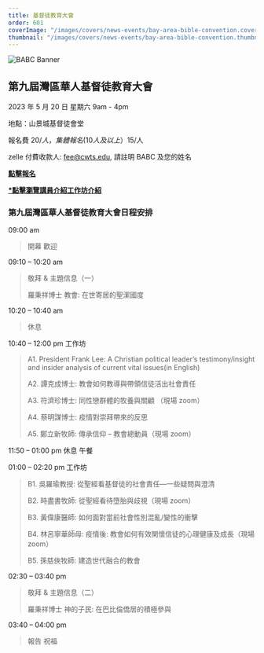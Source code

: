 ```yaml
---
title: 基督徒教育大會
order: 601
coverImage: "/images/covers/news-events/bay-area-bible-convention.cover.jpg"
thumbnail: "/images/covers/news-events/bay-area-bible-convention.thumbnail.jpg"
---
```


<div class="text-center">

![BABC Banner](/images/babc/BABC2023-banner.png)

## 第九屆灣區華人基督徒教育大會

2023 年 5 月 20 日 星期六 9am - 4pm

地點：山景城基督徒會堂

報名費 $20/人，集體報名(10 人及以上）$15/人

zelle 付費收款人: fee@cwts.edu, 請註明 BABC 及您的姓名

[**點擊報名**](https://www.jotform.com/build/230675779577173)

[**\*點擊瀏覽講員介紹工作坊介紹**](/docs/babc/點擊瀏覽講員介紹工作坊介紹.pdf)

</div>

### 第九屆灣區華人基督徒教育大會日程安排

09:00 am

> 開幕 歡迎

09:10 – 10:20 am

> 敬拜 & 主題信息（一）
>
> 羅秉祥博士 教會: 在世寄居的聖潔國度

10:20 – 10:40 am

> 休息

10:40 – 12:00 pm 工作坊

> A1. President Frank Lee: A Christian political leader’s testimony/insight and insider analysis of current vital issues(in English)
>
> A2. 譚克成博士: 教會如何教導與帶領信徒活出社會責任
>
> A3. 符濟珍博士: 同性戀群體的牧養與關顧 （現場 zoom）
>
> A4. 蔡明謀博士: 疫情對崇拜帶來的反思
>
> A5. 鄭立新牧師: 傳承信仰 – 教會總動員（現場 zoom）

11:50 – 01:00 pm 休息 午餐

01:00 – 02:20 pm 工作坊

> B1. 吳羅瑜教授: 從聖經看基督徒的社會責任—一些疑問與澄清
>
> B2. 時盡書牧師: 從聖經看待墮胎與歧視（現場 zoom）
>
> B3. 黃偉康醫師: 如何面對當前社會性別混亂/變性的衝擊
>
> B4. 林呂寧華師母: 疫情後: 教會如何有效関懷信徒的心理健康及成長（現場 zoom）
>
> B5. 孫慈俠牧師: 建造世代融合的教會

02:30 – 03:40 pm

> 敬拜 & 主題信息（二）
>
> 羅秉祥博士 神的子民: 在巴比倫僑居的積極參與

03:40 – 04:00 pm

> 報告 祝福
